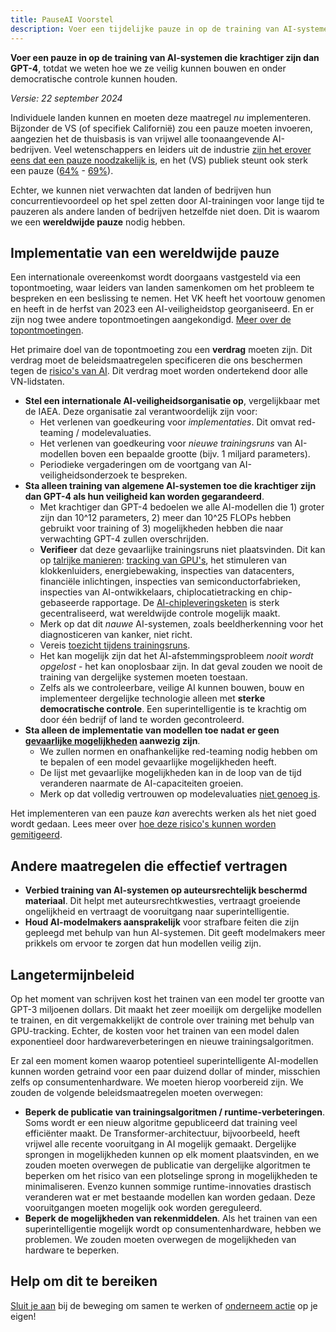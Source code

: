 ```yaml
---
title: PauseAI Voorstel
description: Voer een tijdelijke pauze in op de training van AI-systemen die krachtiger zijn dan GPT-4, verbied training op auteursrechtelijk beschermd materiaal, houd modelmakers aansprakelijk.
---
```


**Voer een pauze in op de training van AI-systemen die krachtiger zijn dan GPT-4**, totdat we weten hoe we ze veilig kunnen bouwen en onder democratische controle kunnen houden.

_Versie: 22 september 2024_

Individuele landen kunnen en moeten deze maatregel _nu_ implementeren.
Bijzonder de VS (of specifiek Californië) zou een pauze moeten invoeren, aangezien het de thuisbasis is van vrijwel alle toonaangevende AI-bedrijven.
Veel wetenschappers en leiders uit de industrie [zijn het erover eens dat een pauze noodzakelijk is](https://futureoflife.org/open-letter/pause-giant-ai-experiments/), en het (VS) publiek steunt ook sterk een pauze ([64%](https://www.campaignforaisafety.org/usa-ai-x-risk-perception-tracker/) - [69%](https://today.yougov.com/topics/technology/survey-results/daily/2023/04/03/ad825/2)).

Echter, we kunnen niet verwachten dat landen of bedrijven hun concurrentievoordeel op het spel zetten door AI-trainingen voor lange tijd te pauzeren als andere landen of bedrijven hetzelfde niet doen.
Dit is waarom we een **wereldwijde pauze** nodig hebben.

## Implementatie van een wereldwijde pauze

Een internationale overeenkomst wordt doorgaans vastgesteld via een topontmoeting, waar leiders van landen samenkomen om het probleem te bespreken en een beslissing te nemen.
Het VK heeft het voortouw genomen en heeft in de herfst van 2023 een AI-veiligheidstop georganiseerd.
En er zijn nog twee andere topontmoetingen aangekondigd.
[Meer over de topontmoetingen](/summit).

Het primaire doel van de topontmoeting zou een **verdrag** moeten zijn.
Dit verdrag moet de beleidsmaatregelen specificeren die ons beschermen tegen de [risico's van AI](/risks).
Dit verdrag moet worden ondertekend door alle VN-lidstaten.

- **Stel een internationale AI-veiligheidsorganisatie op**, vergelijkbaar met de IAEA. Deze organisatie zal verantwoordelijk zijn voor:
  - Het verlenen van goedkeuring voor _implementaties_. Dit omvat red-teaming / modelevaluaties.
  - Het verlenen van goedkeuring voor _nieuwe trainingsruns_ van AI-modellen boven een bepaalde grootte (bijv. 1 miljard parameters).
  - Periodieke vergaderingen om de voortgang van AI-veiligheidsonderzoek te bespreken.
- **Sta alleen training van algemene AI-systemen toe die krachtiger zijn dan GPT-4 als hun veiligheid kan worden gegarandeerd**.
  - Met krachtiger dan GPT-4 bedoelen we alle AI-modellen die 1) groter zijn dan 10^12 parameters, 2) meer dan 10^25 FLOPs hebben gebruikt voor training of 3) mogelijkheden hebben die naar verwachting GPT-4 zullen overschrijden.
  - **Verifieer** dat deze gevaarlijke trainingsruns niet plaatsvinden. Dit kan op [talrijke manieren](https://arxiv.org/abs/2408.16074): [tracking van GPU's](https://arxiv.org/abs/2303.11341), het stimuleren van klokkenluiders, energiebewaking, inspecties van datacenters, financiële inlichtingen, inspecties van semiconductorfabrieken, inspecties van AI-ontwikkelaars, chiplocatietracking en chip-gebaseerde rapportage. De [AI-chipleveringsketen](https://www.governance.ai/post/computing-power-and-the-governance-of-ai) is sterk gecentraliseerd, wat wereldwijde controle mogelijk maakt.
  - Merk op dat dit _nauwe_ AI-systemen, zoals beeldherkenning voor het diagnosticeren van kanker, niet richt.
  - Vereis [toezicht tijdens trainingsruns](https://www.alignmentforum.org/posts/Zfk6faYvcf5Ht7xDx/compute-thresholds-proposed-rules-to-mitigate-risk-of-a-lab).
  - Het kan mogelijk zijn dat het AI-afstemmingsprobleem _nooit wordt opgelost_ - het kan onoplosbaar zijn. In dat geval zouden we nooit de training van dergelijke systemen moeten toestaan.
  - Zelfs als we controleerbare, veilige AI kunnen bouwen, bouw en implementeer dergelijke technologie alleen met **sterke democratische controle**. Een superintelligentie is te krachtig om door één bedrijf of land te worden gecontroleerd.
- **Sta alleen de implementatie van modellen toe nadat er geen [gevaarlijke mogelijkheden](/dangerous-capabilities) aanwezig zijn**.
  - We zullen normen en onafhankelijke red-teaming nodig hebben om te bepalen of een model gevaarlijke mogelijkheden heeft.
  - De lijst met gevaarlijke mogelijkheden kan in de loop van de tijd veranderen naarmate de AI-capaciteiten groeien.
  - Merk op dat volledig vertrouwen op modelevaluaties [niet genoeg is](/4-levels-of-ai-regulation).

Het implementeren van een pauze _kan_ averechts werken als het niet goed wordt gedaan.
Lees meer over [hoe deze risico's kunnen worden gemitigeerd](/mitigating-pause-failures).

## Andere maatregelen die effectief vertragen

- **Verbied training van AI-systemen op auteursrechtelijk beschermd materiaal**. Dit helpt met auteursrechtkwesties, vertraagt groeiende ongelijkheid en vertraagt de vooruitgang naar superintelligentie.
- **Houd AI-modelmakers aansprakelijk** voor strafbare feiten die zijn gepleegd met behulp van hun AI-systemen. Dit geeft modelmakers meer prikkels om ervoor te zorgen dat hun modellen veilig zijn.

## Langetermijnbeleid

Op het moment van schrijven kost het trainen van een model ter grootte van GPT-3 miljoenen dollars.
Dit maakt het zeer moeilijk om dergelijke modellen te trainen, en dit vergemakkelijkt de controle over training met behulp van GPU-tracking.
Echter, de kosten voor het trainen van een model dalen exponentieel door hardwareverbeteringen en nieuwe trainingsalgoritmen.

Er zal een moment komen waarop potentieel superintelligente AI-modellen kunnen worden getraind voor een paar duizend dollar of minder, misschien zelfs op consumentenhardware.
We moeten hierop voorbereid zijn.
We zouden de volgende beleidsmaatregelen moeten overwegen:

- **Beperk de publicatie van trainingsalgoritmen / runtime-verbeteringen**. Soms wordt er een nieuw algoritme gepubliceerd dat training veel efficiënter maakt. De Transformer-architectuur, bijvoorbeeld, heeft vrijwel alle recente vooruitgang in AI mogelijk gemaakt. Dergelijke sprongen in mogelijkheden kunnen op elk moment plaatsvinden, en we zouden moeten overwegen de publicatie van dergelijke algoritmen te beperken om het risico van een plotselinge sprong in mogelijkheden te minimaliseren. Evenzo kunnen sommige runtime-innovaties drastisch veranderen wat er met bestaande modellen kan worden gedaan. Deze vooruitgangen moeten mogelijk ook worden gereguleerd.
- **Beperk de mogelijkheden van rekenmiddelen**. Als het trainen van een superintelligentie mogelijk wordt op consumentenhardware, hebben we problemen. We zouden moeten overwegen de mogelijkheden van hardware te beperken.

## Help om dit te bereiken

[Sluit je aan](/join) bij de beweging om samen te werken of [onderneem actie](/action) op je eigen!
